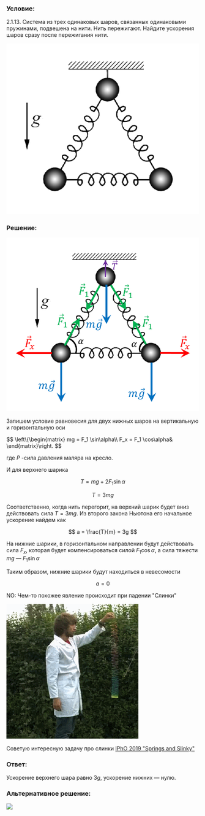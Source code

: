 ###  Условие:

$2.1.13.$ Система из трех одинаковых шаров, связанных одинаковыми пружинами, подвешена на нити. Нить пережигают. Найдите ускорения шаров сразу после пережигания нити.

![ К задаче 2.1.13 |532x469, 34%](../../img/2.1.13/statement.png)

###  Решение:

![ Силы действующие на систему |842x756, 46%](../../img/2.1.13/draw.png)

Запишем условие равновесия для двух нижных шаров на вертикальную и горизонтальную оси

$$
\left\\{\begin{matrix} mg = F_1 \sin\alpha\\\ F_x = F_1 \cos\alpha& \end{matrix}\right.
$$

где $P$ -сила давления маляра на кресло.

И для верхнего шарика

$$
T = mg + 2F_1 \sin\alpha
$$

$$
T = 3mg
$$

Соответственно, когда нить перегорит, на верхний шарик будет вниз действовать сила $T=3mg$. Из второго закона Ньютона его начальное ускорение найдем как

$$
a = \frac{T}{m} = 3g
$$

На нижние шарики, в горизонтальном направлении будут действовать сила $F_x$, которая будет компенсироваться силой $F_1 \cos\alpha$, а сила тяжести $mg$ — $F_1 \sin\alpha$

Таким образом, нижние шарики будут находиться в невесомости

$$
a=0
$$

NO: Чем-то похожее явление происходит при падении "Слинки"

![ Падение слинки |345x351, 46%](../../img/2.1.13/slinki.gif)

Советую интересную задачу про слинки [IPhO 2019 "Springs and Slinky"](https://s3.eu-central-1.amazonaws.com/physprob.com/files/ipho/2019_Israel_p1.pdf)

###  Ответ:

Ускорение верхнего шара равно $3g$, ускорение нижних — нулю.

###  Альтернативное решение:

![](https://www.youtube.com/embed/YkN_dFvKC7g?t=1184)